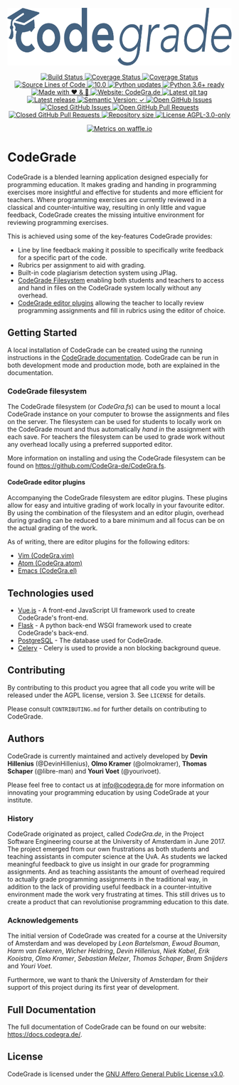<p align="center">
  <a href="https://codegra.de">
    <img src="static/img/codegrade-inv.svg" alt="CodeGra.de" title="CodeGra.de" height="130">
  </a>
</p>
<p align="center">
  <a href="https://travis-ci.org/CodeGra-de/CodeGra.de">
    <img src="https://img.shields.io/travis/CodeGra-de/CodeGra.de.svg"
      alt="Build Status" title="Build Status">
  </a>
  <a href="https://coveralls.io/github/CodeGra-de/CodeGra.de?branch=master">
    <img src="https://img.shields.io/coveralls/CodeGra-de/CodeGra.de.svg"
      alt="Coverage Status" title="Coverage Status">
  </a>
  <a href="https://codecov.io/gh/CodeGra-de/CodeGra.de/branch/master">
    <img src="https://codecov.io/gh/CodeGra-de/CodeGra.de/branch/master/graph/badge.svg"
      alt="Coverage Status" title="Coverage Status">
  </a>
  <a href="https://github.com/CodeGra-de/CodeGra.de">
    <img src="https://5ezz6jithh.execute-api.us-east-1.amazonaws.com/prod/lambda-shield-redirect?user=CodeGra-de&repo=CodeGra.de"
      alt="Source Lines of Code" title="Source Lines of Code">
  </a>
  <a href="https://github.com/CodeGra-de/CodeGra.de">
    <img src="https://img.shields.io/badge/pylint-10.0-brightgreen.svg"
      alt="10.0" title="Pylint score">
  </a>
  <a href="https://pyup.io/repos/github/CodeGra-de/CodeGra.de/">
    <img src="https://pyup.io/repos/github/CodeGra-de/CodeGra.de/shield.svg"
      alt="Python updates" title="Python updates">
  </a>
  <a href="https://pyup.io/repos/github/CodeGra-de/CodeGra.de/">
    <img src="https://img.shields.io/badge/python-3.6%2B-blue.svg"
      alt="Python 3.6+ ready" title="Python 3.6+ ready">
  </a>
  <a href="https://codegra.de">
    <img src="https://img.shields.io/badge/made%20with-%E2%9D%A4%EF%B8%8F%20&%20%F0%9F%8D%BB-ff69b4.svg"
      alt="Made with ❤ & ️🍻" title="Made with ❤ & ️🍻">
  </a>
  <a href="https://codegra.de">
    <img src="https://img.shields.io/badge/website-CodeGra.de-blue.svg"
      alt="Website: CodeGra.de" title="Website: CodeGra.de">
  </a>
  <a href="https://github.com/CodeGra-de/CodeGra.de/tags">
    <img src="https://img.shields.io/github/tag/CodeGra-de/CodeGra.de.svg"
      alt="Latest git tag" title="Latest git tag">
  </a>
  <a href="https://github.com/CodeGra-de/CodeGra.de/releases">
    <img src="https://img.shields.io/github/release/CodeGra-de/CodeGra.de/all.svg"
      alt="Latest release" title="Latest release">
  </a>
  <a href="https://github.com/CodeGra-de/CodeGra.de/releases">
    <img src="https://img.shields.io/badge/semVer-✓-brightgreen.svg"
      alt="Semantic Version: ✓" title="Semantic Version">
  </a>
  <a href="https://github.com/CodeGra-de/CodeGra.de/issues">
    <img src="https://img.shields.io/github/issues-raw/CodeGra-de/CodeGra.de.svg"
      alt="Open GitHub Issues" title="Open GitHub Issues">
  </a>
  <a href="https://github.com/CodeGra-de/CodeGra.de/issues">
    <img src="https://img.shields.io/github/issues-closed-raw/CodeGra-de/CodeGra.de.svg"
      alt="Closed GitHub Issues" title="Closed GitHub Issues">
  </a>
  <a href="https://github.com/CodeGra-de/CodeGra.de/pulls">
    <img src="https://img.shields.io/github/issues-pr-raw/CodeGra-de/CodeGra.de.svg"
      alt="Open GitHub Pull Requests" title="Open GitHub Pull Requests">
  </a>
  <a href="https://github.com/CodeGra-de/CodeGra.de/pulls">
    <img src="https://img.shields.io/github/issues-pr-closed-raw/CodeGra-de/CodeGra.de.svg"
      alt="Closed GitHub Pull Requests" title="Open GitHub Pull Requests">
  </a>
  <a href="https://github.com/CodeGra-de/CodeGra.de">
    <img src="https://reposs.herokuapp.com/?path=CodeGra-de/CodeGra.de"
      alt="Repository size" title="Repository size">
  </a>
  <a href="https://github.com/CodeGra-de/CodeGra.de/blob/master/LICENSE">
    <img src="https://img.shields.io/badge/license-AGPL--3.0--only-blue.svg"
      alt="License AGPL-3.0-only" title="License AGPL-3.0-only">
  </a>
</p>
<p align="center">
  <a href="https://waffle.io/CodeGra-de/CodeGra.de/metrics">
    <img src="https://graphs.waffle.io/CodeGra-de/CodeGra.de/throughput.svg"
      alt="Metrics on waffle.io" title="Metrics on waffle.io">
  </a>
</p>

# CodeGrade
CodeGrade is a blended learning application designed especially for programming
education. It makes grading and handing in programming exercises more insightful
and effective for students and more efficient for teachers.  Where programming
exercises are currently reviewed in a classical and counter-intuitive way,
resulting in only little and vague feedback, CodeGrade creates the missing
intuitive environment for reviewing programming exercises.

This is achieved using some of the key-features CodeGrade provides:
- Line by line feedback making it possible to specifically write feedback for a
  specific part of the code.
- Rubrics per assignment to aid with grading.
- Built-in code plagiarism detection system using JPlag.
- [CodeGrade Filesystem](#codegrade-filesystem) enabling both students and
  teachers to access and hand in files on the CodeGrade system locally without
  any overhead.
- [CodeGrade editor plugins](#codegrade-editor-plugins) allowing the teacher to
  locally review programming assignments and fill in rubrics using the editor of
  choice.

## Getting Started
A local installation of CodeGrade can be created using the running instructions
in the [CodeGrade
documentation](https://docs.codegra.de/running.html). CodeGrade can be run in
both development mode and production mode, both are explained in the
documentation.

### CodeGrade filesystem
The CodeGrade filesystem (or _CodeGra.fs_) can be used to mount a local
CodeGrade instance on your computer to browse the assignments and files on the
server. The filesystem can be used for students to locally work on the CodeGrade
mount and thus automatically _hand in_ the assignment with each save. For
teachers the filesystem can be used to grade work without any overhead locally
using a preferred supported editor.

More information on installing and using the CodeGrade filesystem can be found
on <https://github.com/CodeGra-de/CodeGra.fs>.

#### CodeGrade editor plugins
Accompanying the CodeGrade filesystem are editor plugins. These plugins
allow for easy and intuitive grading of work locally in your favourite
editor. By using the combination of the filesystem and an editor plugin,
overhead during grading can be reduced to a bare minimum and all focus can be on
the actual grading of the work.

As of writing, there are editor plugins for the following editors:
* [Vim (CodeGra.vim)](https://github.com/CodeGra-de/CodeGra.vim)
* [Atom (CodeGra.atom)](https://github.com/CodeGra-de/CodeGra.atom)
* [Emacs (CodeGra.el)](https://github.com/CodeGra-de/CodeGra.el)

## Technologies used
* [Vue.js](https://github.com/vuejs/vue) - A front-end JavaScript UI framework
  used to create CodeGrade's front-end.
* [Flask](https://github.com/pallets/flask) - A python back-end WSGI framework
  used to create CodeGrade's back-end.
* [PostgreSQL](https://github.com/postgres/postgres) - The database used for
  CodeGrade.
* [Celery](https://github.com/celery/celery) - Celery is used to provide a non
  blocking background queue.

## Contributing
By contributing to this product you agree that all code you write will be
released under the AGPL license, version 3. See `LICENSE` for details.

Please consult `CONTRIBUTING.md` for further details on contributing to
CodeGrade.

## Authors
CodeGrade is currently maintained and actively developed by __Devin Hillenius__
(@DevinHillenius), __Olmo Kramer__ (@olmokramer), __Thomas Schaper__
(@libre-man) and __Youri Voet__ (@yourivoet).

Please feel free to contact us at <info@codegra.de> for more information on
innovating your programming education by using CodeGrade at your institute.

### History
CodeGrade originated as project, called _CodeGra.de_, in the Project Software
Engineering course at the University of Amsterdam in June 2017. The project
emerged from our own frustrations as both students and teaching assistants in
computer science at the UvA. As students we lacked meaningful feedback to
give us insight in our grade for programming assignments. And as teaching
assistants the amount of overhead required to actually grade programming
assignments in the traditional way, in addition to the lack of providing useful
feedback in a counter-intuitive environment made the work very frustrating at
times. This still drives us to create a product that can revolutionise
programming education to this date.
### Acknowledgements
The initial version of CodeGrade was created for a course at the University of
Amsterdam and was developed by _Leon Bartelsman_, _Ewoud Bouman_, _Harm van
Eekeren_, _Wicher Heldring_, _Devin Hillenius_, _Niek Kabel_, _Erik Kooistra_,
_Olmo Kramer_, _Sebastian Melzer_, _Thomas Schaper_, _Bram Snijders_ and _Youri
Voet_.

Furthermore, we want to thank the University of Amsterdam for their support of
this project during its first year of development.

## Full Documentation
The full documentation of CodeGrade can be found on our website:
<https://docs.codegra.de/>.

## License
CodeGrade is licensed under the [GNU Affero General Public License
v3.0](https://www.gnu.org/licenses/agpl-3.0.html).
